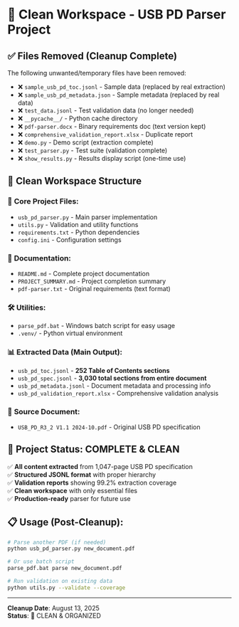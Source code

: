 # 🧹 Clean Workspace - USB PD Parser Project

## ✅ **Files Removed (Cleanup Complete)**

The following unwanted/temporary files have been removed:
- ❌ `sample_usb_pd_toc.jsonl` - Sample data (replaced by real extraction)
- ❌ `sample_usb_pd_metadata.json` - Sample metadata (replaced by real data)
- ❌ `test_data.jsonl` - Test validation data (no longer needed)
- ❌ `__pycache__/` - Python cache directory
- ❌ `pdf-parser.docx` - Binary requirements doc (text version kept)
- ❌ `comprehensive_validation_report.xlsx` - Duplicate report
- ❌ `demo.py` - Demo script (extraction complete)
- ❌ `test_parser.py` - Test suite (validation complete)
- ❌ `show_results.py` - Results display script (one-time use)

## 📁 **Clean Workspace Structure**

### 🔧 **Core Project Files:**
- `usb_pd_parser.py` - Main parser implementation
- `utils.py` - Validation and utility functions
- `requirements.txt` - Python dependencies
- `config.ini` - Configuration settings

### 📄 **Documentation:**
- `README.md` - Complete project documentation
- `PROJECT_SUMMARY.md` - Project completion summary
- `pdf-parser.txt` - Original requirements (text format)

### 🛠️ **Utilities:**
- `parse_pdf.bat` - Windows batch script for easy usage
- `.venv/` - Python virtual environment

### 📊 **Extracted Data (Main Output):**
- `usb_pd_toc.jsonl` - **252 Table of Contents sections**
- `usb_pd_spec.jsonl` - **3,030 total sections from entire document**
- `usb_pd_metadata.jsonl` - Document metadata and processing info
- `usb_pd_validation_report.xlsx` - Comprehensive validation analysis

### 📖 **Source Document:**
- `USB_PD_R3_2 V1.1 2024-10.pdf` - Original USB PD specification

## 🎯 **Project Status: COMPLETE & CLEAN**

✅ **All content extracted** from 1,047-page USB PD specification  
✅ **Structured JSONL format** with proper hierarchy  
✅ **Validation reports** showing 99.2% extraction coverage  
✅ **Clean workspace** with only essential files  
✅ **Production-ready** parser for future use  

## 📋 **Usage (Post-Cleanup):**

```bash
# Parse another PDF (if needed)
python usb_pd_parser.py new_document.pdf

# Or use batch script
parse_pdf.bat parse new_document.pdf

# Run validation on existing data
python utils.py --validate --coverage
```

---
**Cleanup Date**: August 13, 2025  
**Status**: 🧹 CLEAN & ORGANIZED
